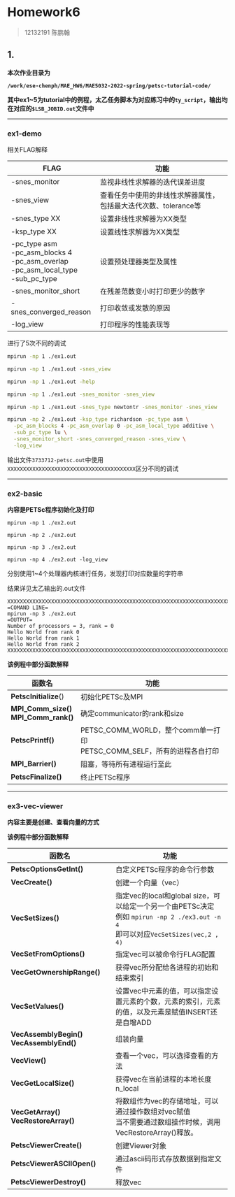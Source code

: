 # Homework6

> 12132191 陈鹏翰

## 1.

**本次作业目录为**

**`/work/ese-chenph/MAE_HW6/MAE5032-2022-spring/petsc-tutorial-code/`**

**其中ex1~5为tutorial中的例程，太乙任务脚本为对应练习中的`ty_script`，输出均在对应的`$LSB_JOBID.out`文件中** 

------

### **ex1-demo**

相关FLAG解释

| FLAG                                                         | 功能                                                         |
| ------------------------------------------------------------ | ------------------------------------------------------------ |
| -snes_monitor                                                | 监视非线性求解器的迭代误差进度                               |
| -snes_view                                                   | 查看任务中使用的非线性求解器属性，包括最大迭代次数、tolerance等 |
| -snes_type XX                                                | 设置非线性求解器为XX类型                                     |
| -ksp_type XX                                                 | 设置线性求解器为XX类型                                       |
| -pc_type asm<br />-pc_asm_blocks 4<br />-pc_asm_overlap<br />-pc_asm_local_type<br />-sub_pc_type | 设置预处理器类型及属性                                       |
| -snes_monitor_short                                          | 在残差范数变小时打印更少的数字                               |
| -snes_converged_reason                                       | 打印收敛或发散的原因                                         |
| -log_view                                                    | 打印程序的性能表现等                                         |

进行了5次不同的调试

```bash
mpirun -np 1 ./ex1.out

mpirun -np 1 ./ex1.out -snes_view

mpirun -np 1 ./ex1.out -help

mpirun -np 1 ./ex1.out -snes_monitor -snes_view

mpirun -np 1 ./ex1.out -snes_type newtontr -snes_monitor -snes_view

mpirun -np 2 ./ex1.out -ksp_type richardson -pc_type asm \
  -pc_asm_blocks 4 -pc_asm_overlap 0 -pc_asm_local_type additive \
  -sub_pc_type lu \
  -snes_monitor_short -snes_converged_reason -snes_view \
  -log_view
```

输出文件`3733712-petsc.out`中使用`XXXXXXXXXXXXXXXXXXXXXXXXXXXXXXXXXXXXXXXXX`区分不同的调试

------

### ex2-basic

**内容是PETSc程序初始化及打印**

```
mpirun -np 1 ./ex2.out

mpirun -np 2 ./ex2.out

mpirun -np 3 ./ex2.out

mpirun -np 4 ./ex2.out -log_view
```

分别使用1~4个处理器内核进行任务，发现打印对应数量的字符串

结果详见太乙输出的.out文件

```
XXXXXXXXXXXXXXXXXXXXXXXXXXXXXXXXXXXXXXXXXXXXXXXXXXXXXXXXXXXXXXXXXXXXXXXXXXXXXXXX
=COMAND LINE=
mpirun -np 3 ./ex2.out
=OUTPUT=
Number of processors = 3, rank = 0
Hello World from rank 0 
Hello World from rank 1 
Hello World from rank 2 
XXXXXXXXXXXXXXXXXXXXXXXXXXXXXXXXXXXXXXXXXXXXXXXXXXXXXXXXXXXXXXXXXXXXXXXXXXXXXXXX
```

**该例程中部分函数解释**

| 函数名                                       | 功能                                                         |
| -------------------------------------------- | ------------------------------------------------------------ |
| **PetscInitialize**()                        | 初始化PETSc及MPI                                             |
| **MPI_Comm_size()**<br />**MPI_Comm_rank()** | 确定communicator的rank和size                                 |
| **PetscPrintf()**                            | PETSC_COMM_WORLD，整个comm单一打印<br />PETSC_COMM_SELF，所有的进程各自打印 |
| **MPI_Barrier()**                            | 阻塞，等待所有进程运行至此                                   |
| **PetscFinalize()**                          | 终止PETSc程序                                                |

------

### ex3-vec-viewer

**内容主要是创建、查看向量的方式**

**该例程中部分函数解释**

| 函数名                                       | 功能                                                         |
| -------------------------------------------- | ------------------------------------------------------------ |
| **PetscOptionsGetInt()**                     | 自定义PETSc程序的命令行参数                                  |
| **VecCreate()**                              | 创建一个向量（vec）                                          |
| **VecSetSizes()**                            | 指定vec的local和global size，可以给定一个另一个由PETSc决定<br />例如 `mpirun -np 2 ./ex3.out -n 4`<br />即可以对应`VecSetSizes(vec,2 , 4)` |
| **VecSetFromOptions()**                      | 指定vec可以被命令行FLAG配置                                  |
| **VecGetOwnershipRange()**                   | 获得vec所分配给各进程的初始和结束索引                        |
| **VecSetValues()**                           | 设置vec中元素的值，可以指定设置元素的个数，元素的索引，元素的值，以及元素是赋值INSERT还是自增ADD |
| **VecAssemblyBegin() VecAssemblyEnd()**      | 组装向量                                                     |
| **VecView()**                                | 查看一个vec，可以选择查看的方法                              |
| **VecGetLocalSize()**                        | 获得vec在当前进程的本地长度n_local                           |
| **VecGetArray()**<br />**VecRestoreArray()** | 将数组作为vec的存储地址，可以通过操作数组对vec赋值<br />当不需要通过数组操作时候，调用VecRestoreArray()释放。 |
| **PetscViewerCreate()**                      | 创建Viewer对象                                               |
| **PetscViewerASCIIOpen()**                   | 通过ascii码形式存放数据到指定文件                            |
| **PetscViewerDestroy()**                     | 释放vec                                                      |

